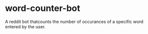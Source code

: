 # word-counter-bot
A reddit bot thatcounts the number of occurances of a specific word entered by the user.
